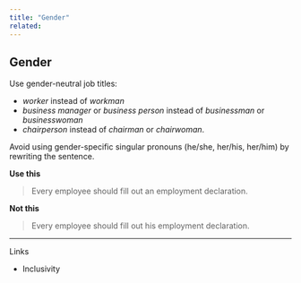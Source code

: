 ```yaml
---
title: "Gender"
related:
---
```


## Gender

Use gender-neutral job titles:

- *worker* instead of *workman*
- *business manager* or *business person* instead of *businessman* or *businesswoman*
- *chairperson* instead of *chairman* or *chairwoman*.

Avoid using gender-specific singular pronouns (he/she, her/his, her/him) by rewriting the sentence.

**Use this**

> Every employee should fill out an employment declaration.

**Not this**

> Every employee should fill out his employment declaration.

---

Links

- Inclusivity
